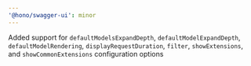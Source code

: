 ```yaml
---
'@hono/swagger-ui': minor
---
```


Added support for `defaultModelsExpandDepth`, `defaultModelExpandDepth`, `defaultModelRendering`, `displayRequestDuration`, `filter`, `showExtensions`, and `showCommonExtensions` configuration options
